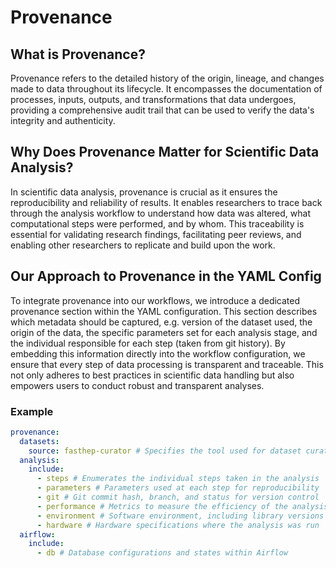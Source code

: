 # Provenance

## What is Provenance?

Provenance refers to the detailed history of the origin, lineage, and changes
made to data throughout its lifecycle. It encompasses the documentation of
processes, inputs, outputs, and transformations that data undergoes, providing a
comprehensive audit trail that can be used to verify the data's integrity and
authenticity.

## Why Does Provenance Matter for Scientific Data Analysis?

In scientific data analysis, provenance is crucial as it ensures the
reproducibility and reliability of results. It enables researchers to trace back
through the analysis workflow to understand how data was altered, what
computational steps were performed, and by whom. This traceability is essential
for validating research findings, facilitating peer reviews, and enabling other
researchers to replicate and build upon the work.

## Our Approach to Provenance in the YAML Config

To integrate provenance into our workflows, we introduce a dedicated provenance
section within the YAML configuration. This section describes which metadata
should be captured, e.g. version of the dataset used, the origin of the data,
the specific parameters set for each analysis stage, and the individual
responsible for each step (taken from git history). By embedding this
information directly into the workflow configuration, we ensure that every step
of data processing is transparent and traceable. This not only adheres to best
practices in scientific data handling but also empowers users to conduct robust
and transparent analyses.

### Example

```yaml
provenance:
  datasets:
    source: fasthep-curator # Specifies the tool used for dataset curation
  analysis:
    include:
      - steps # Enumerates the individual steps taken in the analysis
      - parameters # Parameters used at each step for reproducibility
      - git # Git commit hash, branch, and status for version control
      - performance # Metrics to measure the efficiency of the analysis
      - environment # Software environment, including library versions
      - hardware # Hardware specifications where the analysis was run
  airflow:
    include:
      - db # Database configurations and states within Airflow
```

